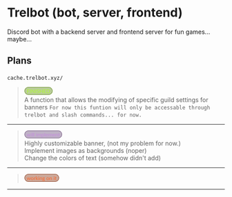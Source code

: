 # Trelbot (bot, server, frontend)
Discord bot with a backend server and frontend server for fun games... maybe...


## Plans
`cache.trelbot.xyz/`


>![finished](screenshots/finished.png)<br/>
> A function that allows the modifying of specific guild settings for banners
> `For now this funtion will only be accessable through trelbot and slash commands... for now.`
---
>![will_implement](screenshots/will_implement.png)<br/>
> Highly customizable banner, (not my problem for now.)<br/>
> Implement images as backgrounds (noper)<br/>
> Change the colors of text (somehow didn't add)<br/>
---
>![working_on_it](screenshots/working_on_it.png)<br/>
> 
---



